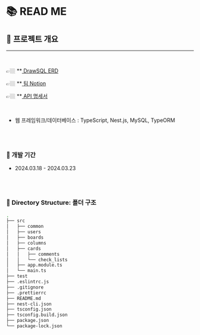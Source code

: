 # 📚 READ ME

## 📌 프로젝트 개요

---

<br>

👉🏼 **[ DrawSQL ERD ](https://drawsql.app/teams/1-639/diagrams/teamproject-nestjs)
<br>

👉🏼 **[ 팀 Notion ](https://www.notion.so/teamsparta/ae21872d42e54fa5a64e03eda6c20101)
<br>

👉🏼 **[ API 명세서 ](https://www.notion.so/teamsparta/d6de1a4b9afb4bdf897c4688c93986a2?v=764384f4ef0543f08005a2aa2621934f&pvs=4)

<br>

- 웹 프레임워크/데이터베이스 : TypeScript, Nest.js, MySQL, TypeORM

<br><br>

### 🔧 개발 기간

- 2024.03.18 - 2024.03.23

<br><br>

### 📁 Directory Structure: 폴더 구조

```bash
.
├── src
│   ├── common
│   ├── users
│   ├── boards
│   ├── columns
│   ├── cards
│   │   ├── comments
│   │   └── check_lists
│   ├── app.module.ts
│   └── main.ts
├── test
├── .eslintrc.js
├── .gitignore
├── .prettierrc
├── README.md
├── nest-cli.json
├── tsconfig.json
├── tsconfig.build.json
├── package.json
└── package-lock.json

```

<br><br>
